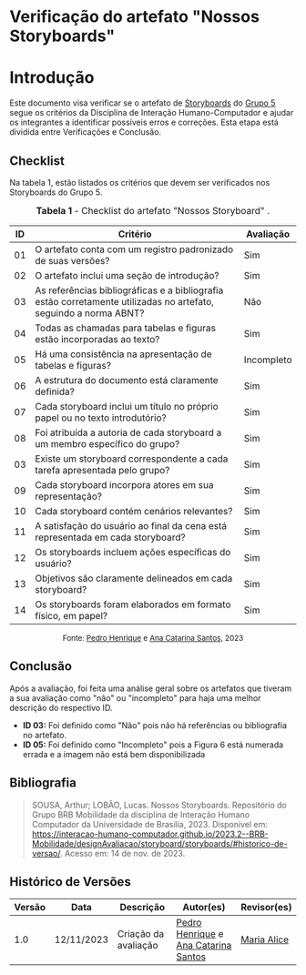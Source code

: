 # Verificação do artefato "Nossos Storyboards"

# Introdução

Este documento visa verificar se o artefato de [Storyboards](https://interacao-humano-computador.github.io/2023.2--BRB-Mobilidade/designAvaliacao/storyboard/storyboards/) do [Grupo 5](https://github.com/Interacao-Humano-Computador/2023.2--BRB-Mobilidade) segue os critérios da Disciplina de Interação Humano-Computador e ajudar os integrantes a identificar possíveis erros e correções. Esta etapa está dividida entre Verificações e Conclusão.

## Checklist

Na tabela 1, estão listados os critérios que devem ser verificados nos Storyboards do Grupo 5.

<font size="3"><p style="text-align: center"><b>Tabela 1</b> - Checklist do artefato "Nossos Storyboard" . </p></font>

| ID  | Critério                                                                                                         | Avaliação  |
| --- | ---------------------------------------------------------------------------------------------------------------- | ---------- |
| 01  | O artefato conta com um registro padronizado de suas versões?                                                    | Sim        |
| 02  | O artefato inclui uma seção de introdução?                                                                       | Sim        |
| 03  | As referências bibliográficas e a bibliografia estão corretamente utilizadas no artefato, seguindo a norma ABNT? | Não        |
| 04  | Todas as chamadas para tabelas e figuras estão incorporadas ao texto?                                            | Sim        |
| 05  | Há uma consistência na apresentação de tabelas e figuras?                                                        | Incompleto |
| 06  | A estrutura do documento está claramente definida?                                                               | Sim        |
| 07  | Cada storyboard inclui um título no próprio papel ou no texto introdutório?                                      | Sim        |
| 08  | Foi atribuída a autoria de cada storyboard a um membro específico do grupo?                                      | Sim        |
| 03  | Existe um storyboard correspondente a cada tarefa apresentada pelo grupo?                                        | Sim        |
| 09  | Cada storyboard incorpora atores em sua representação?                                                           | Sim        |
| 10  | Cada storyboard contém cenários relevantes?                                                                      | Sim        |
| 11  | A satisfação do usuário ao final da cena está representada em cada storyboard?                                   | Sim        |
| 12  | Os storyboards incluem ações específicas do usuário?                                                             | Sim        |
| 13  | Objetivos são claramente delineados em cada storyboard?                                                          | Sim        |
| 14  | Os storyboards foram elaborados em formato físico, em papel?                                                     | Sim        |

<font size="2"><p style="text-align: center">Fonte: [Pedro Henrique](https://github.com/pedro-hsf) e [Ana Catarina Santos](https://github.com/an4catarina), 2023</p></font>

## Conclusão

Após a avaliação, foi feita uma análise geral sobre os artefatos que tiveram a sua avaliação como "não" ou "incompleto" para haja uma melhor descrição do respectivo ID.

- **ID 03:** Foi definido como "Não" pois não há referências ou bibliografia no artefato.
- **ID 05:** Foi definido como "Incompleto" pois a Figura 6 está numerada errada e a imagem não está bem disponibilizada

## Bibliografia

> SOUSA, Arthur; LOBÂO, Lucas. Nossos Storyboards. Repositório do Grupo BRB Mobilidade da disciplina de Interação Humano Computador da Universidade de Brasília, 2023. Disponível em: <https://interacao-humano-computador.github.io/2023.2--BRB-Mobilidade/designAvaliacao/storyboard/storyboards/#historico-de-versao/>. Acesso em: 14 de nov. de 2023.

## Histórico de Versões

| Versão | Data       | Descrição            | Autor(es)                                                                                              | Revisor(es)                               |
| ------ | ---------- | -------------------- | ------------------------------------------------------------------------------------------------------ | ----------------------------------------- |
| 1.0    | 12/11/2023 | Criação da avaliação | [Pedro Henrique](https://github.com/pedro-hsf) e [Ana Catarina Santos](https://github.com/an4catarina) | [Maria Alice](https://github.com/Maliz30) |
